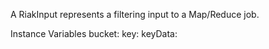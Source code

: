 A RiakInput represents a filtering input to a Map/Reduce job.

Instance Variables
	bucket:		<Object>
	key:		<Object>
	keyData:		<Object>


